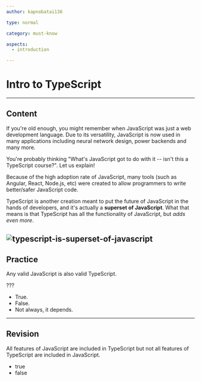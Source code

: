 ```yaml
---
author: kapnobatai136

type: normal

category: must-know

aspects:
  - introduction

---
```


# Intro to TypeScript

---
## Content

If you're old enough, you might remember when JavaScript was just a web development language. Due to its versatility, JavaScript is now used in many applications including neural network design, power backends and many more.

You're probably thinking "What's JavaScript got to do with it -- isn't this a TypeScript course?". Let us explain!

Because of the high adoption rate of JavaScript, many tools (such as Angular, React, Node.js, etc) were created to allow programmers to write better/safer JavaScript code. 

TypeScript is another creation meant to put the future of JavaScript in the hands of developers, and it's actually a **superset of JavaScript**. What that means is that TypeScript has all the functionality of JavaScript, but *adds even more*.

![typescript-is-superset-of-javascript](https://img.enkipro.com/074c0352be386e58bbdd697ed8bff427.png)
---
## Practice

Any valid JavaScript is also valid TypeScript.

???

* True.
* False.
* Not always, it depends.

---
## Revision

All features of JavaScript are included in TypeScript but not all features of TypeScript are included in JavaScript.

* true
* false

